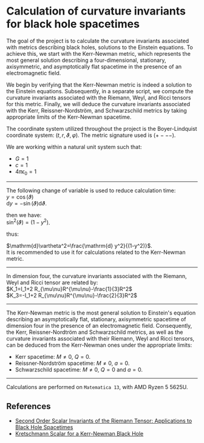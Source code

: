 # Calculation of curvature invariants for black hole spacetimes

  The goal of the project is to calculate the curvature invariants associated with metrics describing black holes, solutions to the Einstein equations. To achieve this, we start with the Kerr-Newman metric, which represents the most general solution describing a four-dimensional, stationary, axisymmetric, and asymptotically flat spacetime in the presence of an electromagnetic field. 

  We begin by verifying that the Kerr-Newman metric is indeed a solution to the Einstein equations. Subsequently, in a separate script, we compute the curvature invariants associated with the Riemann, Weyl, and Ricci tensors for this metric. Finally, we will deduce the curvature invariants associated with the Kerr, Reissner-Nordström, and Schwarzschild metrics by taking appropriate limits of the Kerr-Newman spacetime.  
  
The coordinate system utilized throughout the project is the Boyer-Lindquist coordinate system: $(t,r,\vartheta,\varphi)$. The metric signature used is $(+ - - -)$.  

We are working within a natural unit system such that:
- $G = 1$
- $c = 1$
- $4\pi\epsilon_0 = 1$

---

The following change of variable is used to reduce calculation time:  
$y=\cos(\vartheta)$  
$\mathrm{d}y= -\sin(\vartheta) \mathrm{d} \vartheta$.  

then we have:  
$\sin^2(\vartheta)=(1-y^2)$.  

thus:  
  
$\mathrm{d}\vartheta^2=\frac{\mathrm{d} y^2}{(1-y^2)}$.  
It is recommended to use it for calculations related to the Kerr-Newman metric.

---
  
In dimension four, the curvature invariants associated with the Riemann, Weyl and Ricci tensor are related by:  
$K_1=I_1+2 R_{\mu\nu}R^{\mu\nu}-\frac{1}{3}R^2$  
$K_3=-I_1+2 R_{\mu\nu}R^{\mu\nu}-\frac{2}{3}R^2$  

---

The Kerr-Newman metric is the most general solution to Einstein's equation describing an asymptotically flat, stationary, axisymmetric spacetime of dimension four in the presence of an electromagnetic field. Consequently, the Kerr, Reissner-Nordtröm and Schwarzschild metrics, as well as the curvature invariants associated with their Riemann, Weyl and Ricci tensors, can be deduced from the Kerr-Newman ones under the appropriate limits:
- Kerr spacetime: $M\neq 0$, $Q=0$.
- Reissner-Nordström spacetime: $M\neq 0$, $a=0$.
- Schwarzschild spacetime: $M\neq 0$, $Q=0$ and $a=0$.

---

Calculations are performed on `Matematica 13`, with AMD Ryzen 5 5625U.

## References

- [Second Order Scalar Invariants of the Riemann Tensor: Applications to Black Hole Spacetimes](https://arxiv.org/abs/gr-qc/0302095)
- [Kretschmann Scalar for a Kerr-Newman Black Hole](https://arxiv.org/abs/astro-ph/9912320)
